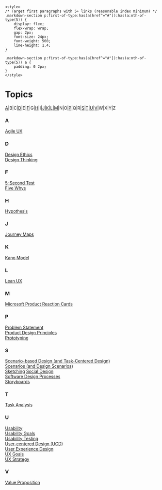 ```
<style>
/* Target first paragraphs with 5+ links (reasonable index minimum) */
.markdown-section p:first-of-type:has(a[href^="#"]):has(a:nth-of-type(5)) {
    display: flex;
    flex-wrap: wrap;
    gap: 2px;
    font-size: 24px;
    font-weight: 500;
    line-height: 1.4;
}

.markdown-section p:first-of-type:has(a[href^="#"]):has(a:nth-of-type(5)) a {
    padding: 0 2px;
}
</style>
```

<style>
/* Target first paragraphs with 5+ links (reasonable index minimum) */
.markdown-section p:first-of-type:has(a[href^="#"]):has(a:nth-of-type(5)) {
    display: flex;
    flex-wrap: wrap;
    gap: 2px;
    font-size: 24px;
    font-weight: 500;
    line-height: 1.4;
}

.markdown-section p:first-of-type:has(a[href^="#"]):has(a:nth-of-type(5)) a {
    padding: 0 2px;
}
</style>


# Topics

[A](#a)|B|C|[D](#d)|E|[F](#f)|G|[H](#h)|I|[J](#j)|[K](#k)|[L](#l)|[M](#m)|N|O|[P](#p)|Q|R|[S](#s)|[T](#t)|[U](#u)|[V](#v)|W|X|Y|Z

### A
[Agile UX](module-02)

### D
[Design Ethics](module-02)  
[Design Thinking](module-01)  

### F
[5-Second Test](module-05)   
[Five Whys](module-01)  

### H
[Hypothesis](module-02)  

### J
[Journey Maps](module-03)  

### K
[Kano Model](module-03)  

### L
[Lean UX](module-02)  

### M
[Microsoft Product Reaction Cards](module-02)  

### P
[Problem Statement](module-03)  
[Product Design Principles](module-03)  
[Prototyping](module-04)   

### S
[Scenario-based Design (and Task-Centered Design)](module-04)  
[Scenarios (and Design Scenarios)](module-04)  
[Sketching](module-04)
[Social Design](module-01)  
[Software Design Processes](module-02)  
[Storyboards](module-04)  

### T
[Task Analysis](module-02)  

### U
[Usability](module-01)  
[Usability Goals](module-02)  
[Usability Testing](module-05)   
[User-centered Design (UCD)](module-01)  
[User Experience Design](module-02)   
[UX Goals](module-02)  
[UX Strategy](module-03)  

### V
[Value Proposition](module-03)  
